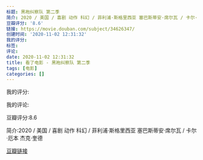 ```yaml
---
标题: 黑袍纠察队 第二季
简介: 2020 / 美国 / 喜剧 动作 科幻 / 菲利浦·斯格里西亚 塞巴斯蒂安·席尔瓦 / 卡尔·厄本 杰克·奎德
豆瓣评分: '8.6'
链接: https://movie.douban.com/subject/34626347/
创建时间: '2020-11-02 12:31:32'
我的评分:
标签:
评论:
date: 2020-11-02 12:31:32
title: 看了电影 - 黑袍纠察队 第二季
tags: [电影]
categories: []
---
```


我的评分:

我的评论:

豆瓣评分:8.6

简介:2020 / 美国 / 喜剧 动作 科幻 / 菲利浦·斯格里西亚 塞巴斯蒂安·席尔瓦 / 卡尔·厄本 杰克·奎德

[豆瓣链接](https://movie.douban.com/subject/34626347/)

